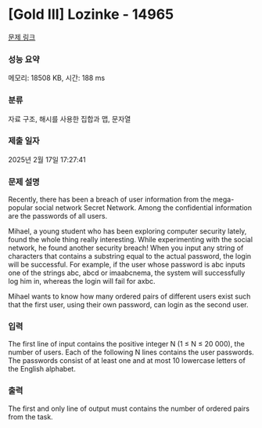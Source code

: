 # [Gold III] Lozinke - 14965 

[문제 링크](https://www.acmicpc.net/problem/14965) 

### 성능 요약

메모리: 18508 KB, 시간: 188 ms

### 분류

자료 구조, 해시를 사용한 집합과 맵, 문자열

### 제출 일자

2025년 2월 17일 17:27:41

### 문제 설명

<p>Recently, there has been a breach of user information from the mega-popular social network Secret Network. Among the confidential information are the passwords of all users.</p>

<p>Mihael, a young student who has been exploring computer security lately, found the whole thing really interesting. While experimenting with the social network, he found another security breach! When you input any string of characters that contains a substring equal to the actual password, the login will be successful. For example, if the user whose password is abc inputs one of the strings abc, abcd or imaabcnema, the system will successfully log him in, whereas the login will fail for axbc.</p>

<p>Mihael wants to know how many ordered pairs of different users exist such that the first user, using their own password, can login as the second user.</p>

### 입력 

 <p>The first line of input contains the positive integer N (1 ≤ N ≤ 20 000), the number of users. Each of the following N lines contains the user passwords. The passwords consist of at least one and at most 10 lowercase letters of the English alphabet.</p>

### 출력 

 <p>The first and only line of output must contains the number of ordered pairs from the task.</p>

